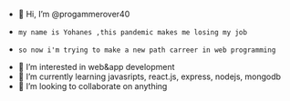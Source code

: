 - 👋 Hi, I’m @progammerover40 
-     my name is Yohanes ,this pandemic makes me losing my job
-     so now i'm trying to make a new path carreer in web programming
- 👀 I’m interested in web&app development
- 🌱 I’m currently learning javasripts, react.js, express, nodejs, mongodb
- 💞️ I’m looking to collaborate on anything 

<!---
progammerover40/progammerover40 is a ✨ special ✨ repository because its `README.md` (this file) appears on your GitHub profile.
You can click the Preview link to take a look at your changes.
--->

